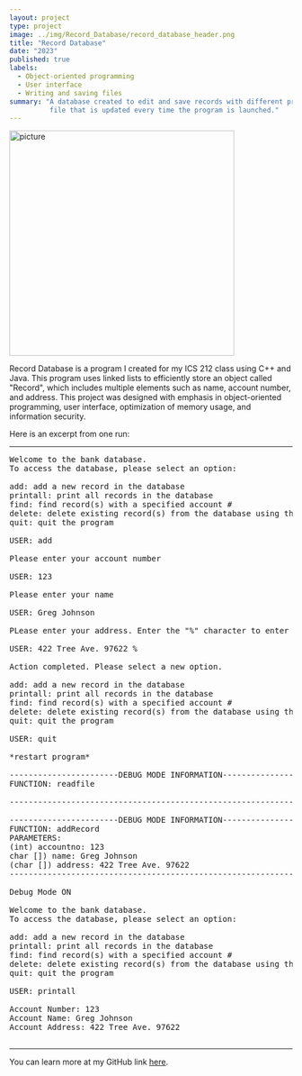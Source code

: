 ```yaml
---
layout: project
type: project
image: ../img/Record_Database/record_database_header.png
title: "Record Database"
date: "2023"
published: true
labels:
  - Object-oriented programming 
  - User interface  
  - Writing and saving files 
summary: "A database created to edit and save records with different properties to a
          file that is updated every time the program is launched."
---
```


<img class="img-fluid" src="../img/Record_Database/record_database_header.png" width="400" alt="picture">

Record Database is a program I created for my ICS 212 class using C++ and Java. This program uses linked lists
to efficiently store an object called "Record", which includes multiple elements such as name, account number, and address. 
This project was designed with emphasis in object-oriented programming, user interface, optimization of memory usage, and information security. 

Here is an excerpt from one run:

<hr>

<pre>
Welcome to the bank database.
To access the database, please select an option:

add: add a new record in the database
printall: print all records in the database
find: find record(s) with a specified account #
delete: delete existing record(s) from the database using the account #
quit: quit the program

USER: add

Please enter your account number

USER: 123

Please enter your name

USER: Greg Johnson

PLease enter your address. Enter the "%" character to enter

USER: 422 Tree Ave. 97622 %

Action completed. Please select a new option. 

add: add a new record in the database
printall: print all records in the database
find: find record(s) with a specified account #
delete: delete existing record(s) from the database using the account #
quit: quit the program

USER: quit

*restart program* 

-----------------------DEBUG MODE INFORMATION-----------------------
FUNCTION: readfile

--------------------------------------------------------------------

-----------------------DEBUG MODE INFORMATION-----------------------
FUNCTION: addRecord
PARAMETERS:
(int) accountno: 123
char []) name: Greg Johnson
(char []) address: 422 Tree Ave. 97622
--------------------------------------------------------------------

Debug Mode ON

Welcome to the bank database.
To access the database, please select an option:

add: add a new record in the database
printall: print all records in the database
find: find record(s) with a specified account #
delete: delete existing record(s) from the database using the account #
quit: quit the program

USER: printall

Account Number: 123
Account Name: Greg Johnson 
Account Address: 422 Tree Ave. 97622

</pre>

<hr>

You can learn more at my GitHub link [here](https://github.com/salina-t/Record-Database).
